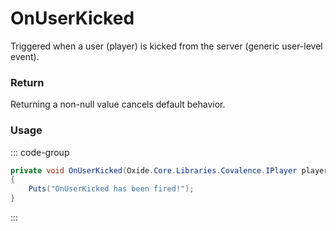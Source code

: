 # OnUserKicked
<Badge type="info" text="Player"/>[<Badge type="danger" text="Carbon Compatible"/>](https://github.com/CarbonCommunity/Carbon)[<Badge type="warning" text="Oxide Compatible"/>](https://github.com/OxideMod/Oxide.Rust)<Badge type="info" text="MetadataOnly"/>
Triggered when a user (player) is kicked from the server (generic user-level event).

### Return
Returning a non-null value cancels default behavior.

### Usage
::: code-group
```csharp [Example]
private void OnUserKicked(Oxide.Core.Libraries.Covalence.IPlayer player, string reason)
{
	Puts("OnUserKicked has been fired!");
}
```
:::

